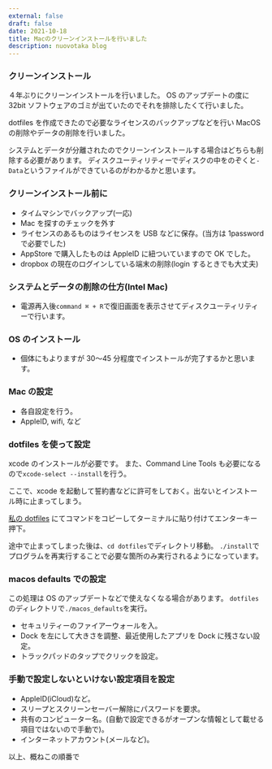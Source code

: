 ```yaml
---
external: false
draft: false
date: 2021-10-18
title: Macのクリーンインストールを行いました
description: nuovotaka blog
---
```


### クリーンインストール

４年ぶりにクリーンインストールを行いました。
OS のアップデートの度に 32bit ソフトウェアのゴミが出ていたのでそれを排除したくて行いました。

dotfiles を作成できたので必要なライセンスのバックアップなどを行い MacOS の削除やデータの削除を行いました。

システムとデータが分離されたのでクリーンインストールする場合はどちらも削除する必要があります。
ディスクユーティリティーでディスクの中をのぞくと`- Data`というファイルができているのがわかるかと思います。

### クリーンインストール前に

- タイムマシンでバックアップ(一応)
- Mac を探すのチェックを外す
- ライセンスのあるものはライセンスを USB などに保存。(当方は 1password で必要でした)
- AppStore で購入したものは AppleID に紐ついていますので OK でした。
- dropbox の現在のログインしている端末の削除(login するときでも大丈夫)

### システムとデータの削除の仕方(Intel Mac)

- 電源再入後`command ⌘ + R`で復旧画面を表示させてディスクユーティリティーで行います。

### OS のインストール

- 個体にもよりますが 30〜45 分程度でインストールが完了するかと思います。

### Mac の設定

- 各自設定を行う。
- AppleID, wifi, など

### dotfiles を使って設定

xcode のインストールが必要です。
また、Command Line Tools も必要になるので`xcode-select --install`を行う。

ここで、xcode を起動して誓約書などに許可をしておく。出ないとインストール時に止まってしまう。

[私の dotfiles](https://github.com/nuovotaka/dotfiles) にてコマンドをコピーしてターミナルに貼り付けてエンターキー押下。

途中で止まってしまった後は、`cd dotfiles`でディレクトリ移動。
`./install`でプログラムを再実行することで必要な箇所のみ実行されるようになっています。

### macos defaults での設定

この処理は OS のアップデートなどで使えなくなる場合があります。
`dotfiles`のディレクトリで`./macos_defaults`を実行。

- セキュリティーのファイアーウォールを入。
- Dock を左にして大きさを調整、最近使用したアプリを Dock に残さない設定。
- トラックパッドのタップでクリックを設定。

### 手動で設定しないといけない設定項目を設定

- AppleID(iCloud)など。
- スリープとスクリーンセーバー解除にパスワードを要求。
- 共有のコンピューター名。(自動で設定できるがオープンな情報として載せる項目ではないので手動で)。
- インターネットアカウント(メールなど)。

以上、概ねこの順番で
